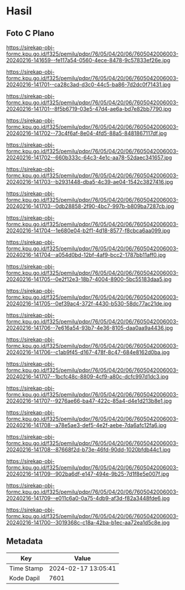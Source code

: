 # Hasil

## Foto C Plano

https://sirekap-obj-formc.kpu.go.id/f325/pemilu/pdpr/76/05/04/20/06/7605042006003-20240216-141659--fe117a54-0560-4ece-8478-9c57833ef26e.jpg

https://sirekap-obj-formc.kpu.go.id/f325/pemilu/pdpr/76/05/04/20/06/7605042006003-20240216-141701--ca28c3ad-d3c0-44c5-ba86-7d2dc0f71431.jpg

https://sirekap-obj-formc.kpu.go.id/f325/pemilu/pdpr/76/05/04/20/06/7605042006003-20240216-141701--8f5b6719-03e5-47d4-ae6a-bd7e82bb7790.jpg

https://sirekap-obj-formc.kpu.go.id/f325/pemilu/pdpr/76/05/04/20/06/7605042006003-20240216-141702--73c4f6af-8e04-4fd5-88a5-8481867117df.jpg

https://sirekap-obj-formc.kpu.go.id/f325/pemilu/pdpr/76/05/04/20/06/7605042006003-20240216-141702--660b333c-64c3-4e1c-aa78-52daec341657.jpg

https://sirekap-obj-formc.kpu.go.id/f325/pemilu/pdpr/76/05/04/20/06/7605042006003-20240216-141703--b2931448-dba5-4c39-ae04-1542c3827416.jpg

https://sirekap-obj-formc.kpu.go.id/f325/pemilu/pdpr/76/05/04/20/06/7605042006003-20240216-141703--0db28858-2f90-4bc7-997b-b809ba7287cb.jpg

https://sirekap-obj-formc.kpu.go.id/f325/pemilu/pdpr/76/05/04/20/06/7605042006003-20240216-141704--1e680e04-b2f1-4d18-8577-f8cbca6aa099.jpg

https://sirekap-obj-formc.kpu.go.id/f325/pemilu/pdpr/76/05/04/20/06/7605042006003-20240216-141704--a054d0bd-12bf-4af9-bcc2-1787bb11aff0.jpg

https://sirekap-obj-formc.kpu.go.id/f325/pemilu/pdpr/76/05/04/20/06/7605042006003-20240216-141705--0e2f12e3-18b7-4004-8900-5bc55183daa5.jpg

https://sirekap-obj-formc.kpu.go.id/f325/pemilu/pdpr/76/05/04/20/06/7605042006003-20240216-141705--0ef39ac4-372f-4430-b530-58dc77ac21de.jpg

https://sirekap-obj-formc.kpu.go.id/f325/pemilu/pdpr/76/05/04/20/06/7605042006003-20240216-141706--7e616a54-93b7-4e36-8105-daa0aa9a4436.jpg

https://sirekap-obj-formc.kpu.go.id/f325/pemilu/pdpr/76/05/04/20/06/7605042006003-20240216-141706--c1ab9f45-d167-478f-8c47-684e8162d0ba.jpg

https://sirekap-obj-formc.kpu.go.id/f325/pemilu/pdpr/76/05/04/20/06/7605042006003-20240216-141707--1bcfc48c-8809-4cf9-a80c-dcfc997d1dc3.jpg

https://sirekap-obj-formc.kpu.go.id/f325/pemilu/pdpr/76/05/04/20/06/7605042006003-20240216-141707--9276ae66-ba47-422c-85a4-d4e1d213b8e1.jpg

https://sirekap-obj-formc.kpu.go.id/f325/pemilu/pdpr/76/05/04/20/06/7605042006003-20240216-141708--a78e5ae3-def5-4e2f-aebe-7da6afc12fa6.jpg

https://sirekap-obj-formc.kpu.go.id/f325/pemilu/pdpr/76/05/04/20/06/7605042006003-20240216-141708--87668f2d-b73e-46fd-90dd-1020bfdb44c1.jpg

https://sirekap-obj-formc.kpu.go.id/f325/pemilu/pdpr/76/05/04/20/06/7605042006003-20240216-141709--902ba6df-e147-494e-9b25-7d1f8e5e007f.jpg

https://sirekap-obj-formc.kpu.go.id/f325/pemilu/pdpr/76/05/04/20/06/7605042006003-20240216-141709--e011c6a0-0a75-4db9-af3d-f82a3448fde6.jpg

https://sirekap-obj-formc.kpu.go.id/f325/pemilu/pdpr/76/05/04/20/06/7605042006003-20240216-141700--3019368c-c18a-42ba-b1ec-aa72ea1d5c8e.jpg


## Metadata

| Key        | Value               |
| ---------- | ------------------- |
| Time Stamp | 2024-02-17 13:05:41 |
| Kode Dapil | 7601                |



